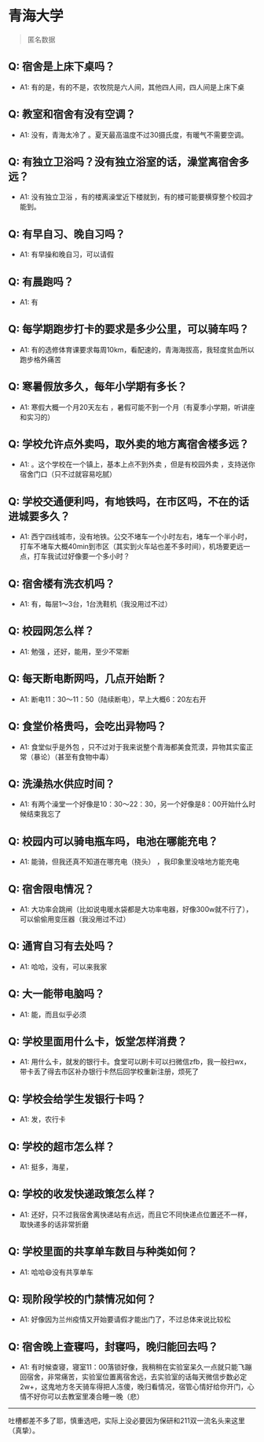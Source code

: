 # 青海大学
> 匿名数据
## Q: 宿舍是上床下桌吗？
- A1: 有的是，有的不是，农牧院是六人间，其他四人间，四人间是上床下桌
## Q: 教室和宿舍有没有空调？
- A1: 没有，青海太冷了 。夏天最高温度不过30摄氏度，有暖气不需要空调。
## Q: 有独立卫浴吗？没有独立浴室的话，澡堂离宿舍多远？
- A1: 没有独立卫浴 ，有的楼离澡堂近下楼就到，有的楼可能要横穿整个校园才能到。
## Q: 有早自习、晚自习吗？
- A1: 有早操和晚自习，可以请假
## Q: 有晨跑吗？
- A1: 有
## Q: 每学期跑步打卡的要求是多少公里，可以骑车吗？
- A1: 有的选修体育课要求每周10km，看配速的，青海海拔高，我轻度贫血所以跑步格外痛苦
## Q: 寒暑假放多久，每年小学期有多长？
- A1: 寒假大概一个月20天左右 ，暑假可能不到一个月（有夏季小学期，听讲座和实习的）
## Q: 学校允许点外卖吗，取外卖的地方离宿舍楼多远？
- A1: 。这个学校在一个镇上，基本上点不到外卖 ，但是有校园外卖 ，支持送你宿舍门口（只不过就容易吃腻）
## Q: 学校交通便利吗，有地铁吗，在市区吗，不在的话进城要多久？
- A1: 西宁四线城市，没有地铁。公交不堵车一个小时左右，堵车一个半小时，打车不堵车大概40min到市区（其实到火车站也差不多时间），机场要更远一点，打车我试过好像要一个多小时？
## Q: 宿舍楼有洗衣机吗？
- A1: 有，每层1～3台，1台洗鞋机（我没用过不过）
## Q: 校园网怎么样？
- A1: 勉强 ，还好，能用，至少不常断
## Q: 每天断电断网吗，几点开始断？
- A1: 断电11：30～11：50（陆续断电），早上大概6：20左右开
## Q: 食堂价格贵吗，会吃出异物吗？
- A1: 食堂似乎是外包 ，只不过对于我来说整个青海都美食荒漠，异物其实蛮正常（暴论）（甚至有食物中毒）
## Q: 洗澡热水供应时间？
- A1: 有两个澡堂一个好像是10：30～22：30，另一个好像是8：00开始什么时候结束我忘了
## Q: 校园内可以骑电瓶车吗，电池在哪能充电？
- A1: 能骑，但我还真不知道在哪充电（挠头） ，我印象里没啥地方能充电
## Q: 宿舍限电情况？
- A1: 大功率会跳闸（比如说电暖水袋都是大功率电器，好像300w就不行了），可以偷偷用变压器（我没用过不过）
## Q: 通宵自习有去处吗？
- A1: 哈哈，没有，可以来我家
## Q: 大一能带电脑吗？
- A1: 能，而且似乎必须
## Q: 学校里面用什么卡，饭堂怎样消费？
- A1: 用什么卡，就发的银行卡。食堂可以刷卡可以扫微信zfb，我一般扫wx，带卡丢了得去市区补办银行卡然后回学校重新注册，烦死了
## Q: 学校会给学生发银行卡吗？
- A1: 发，农行卡
## Q: 学校的超市怎么样？
- A1: 挺多，海星，
## Q: 学校的收发快递政策怎么样？
- A1: 还好，只不过我宿舍离快递站有点远，而且它不同快递点位置还不一样，取快递多的话非常折磨
## Q: 学校里面的共享单车数目与种类如何？
- A1: 哈哈😄没有共享单车
## Q: 现阶段学校的门禁情况如何？
- A1: 好像因为兰州疫情又开始要请假才能出门了，不过总体来说比较松
## Q: 宿舍晚上查寝吗，封寝吗，晚归能回去吗？
- A1: 有时候查寝，寝室11：00落锁好像，我稍稍在实验室呆久一点就只能飞蹦回宿舍，非常痛苦，实验室位置离宿舍远，去实验室的话每天微信步数必定2w+，这鬼地方冬天骑车得把人冻傻，晚归看情况，宿管心情好给你开门，心情不好你可以去教室里凑合睡一晚（悲）
***
吐槽都差不多了耶，慎重选吧，实际上没必要因为保研和211双一流名头来这里（真挚）。